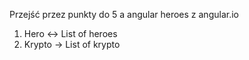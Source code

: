 Przejść przez punkty do 5 a angular heroes z angular.io
1) Hero <-> List of heroes
2) Krypto -> List of krypto